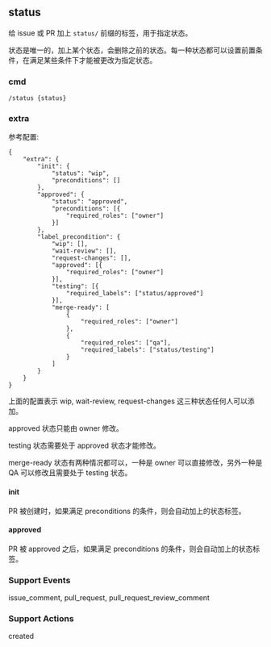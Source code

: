 ## status

给 issue 或 PR 加上 `status/` 前缀的标签，用于指定状态。

状态是唯一的，加上某个状态，会删除之前的状态。每一种状态都可以设置前置条件，在满足某些条件下才能被更改为指定状态。

### cmd

```
/status {status}
```

### extra

参考配置:

```
{
    "extra": {
        "init": {
            "status": "wip",
            "preconditions": []
        },
        "approved": {
            "status": "approved",
            "preconditions": [{
                "required_roles": ["owner"]
            }]
        },
        "label_precondition": {
            "wip": [],
            "wait-review": [],
            "request-changes": [],
            "approved": [{
                "required_roles": ["owner"]
            }],
            "testing": [{
                "required_labels": ["status/approved"]
            }],
            "merge-ready": [
                {
                    "required_roles": ["owner"]
                },
                {
                    "required_roles": ["qa"],
                    "required_labels": ["status/testing"]
                }
            ]
        }
    }
}
```

上面的配置表示 wip, wait-review, request-changes 这三种状态任何人可以添加。

approved 状态只能由 owner 修改。

testing 状态需要处于 approved 状态才能修改。

merge-ready 状态有两种情况都可以，一种是 owner 可以直接修改，另外一种是 QA 可以修改且需要处于 testing 状态。

#### init

PR 被创建时，如果满足 preconditions 的条件，则会自动加上的状态标签。

#### approved

PR 被 approved 之后，如果满足 preconditions 的条件，则会自动加上的状态标签。

### Support Events

issue_comment, pull_request, pull_request_review_comment

### Support Actions

created
